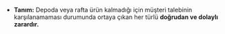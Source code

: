 - **Tanım:** Depoda veya rafta ürün kalmadığı için müşteri talebinin karşılanamaması durumunda ortaya çıkan her türlü **doğrudan ve dolaylı zarardır.**
